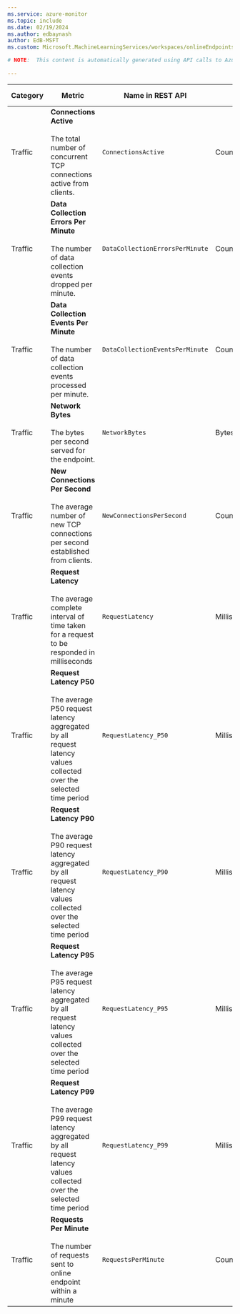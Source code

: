 ```yaml
---
ms.service: azure-monitor
ms.topic: include
ms.date: 02/19/2024
ms.author: edbaynash
author: EdB-MSFT
ms.custom: Microsoft.MachineLearningServices/workspaces/onlineEndpoints, naam

# NOTE:  This content is automatically generated using API calls to Azure. Any edits made on these files will be overwritten in the next run of the script. 
 
---
```



|Category|Metric|Name in REST API|Unit|Aggregation|Dimensions|Time Grains|DS Export|
|---|---|---|---|---|---|---|---|
|Traffic|**Connections Active**<br><br>The total number of concurrent TCP connections active from clients. |`ConnectionsActive` |Count |Average |\<none\>|PT1M |No|
|Traffic|**Data Collection Errors Per Minute**<br><br>The number of data collection events dropped per minute. |`DataCollectionErrorsPerMinute` |Count |Minimum, Maximum, Average |`deployment`, `reason`, `type`|PT1M |No|
|Traffic|**Data Collection Events Per Minute**<br><br>The number of data collection events processed per minute. |`DataCollectionEventsPerMinute` |Count |Minimum, Maximum, Average |`deployment`, `type`|PT1M |No|
|Traffic|**Network Bytes**<br><br>The bytes per second served for the endpoint. |`NetworkBytes` |BytesPerSecond |Average |\<none\>|PT1M |No|
|Traffic|**New Connections Per Second**<br><br>The average number of new TCP connections per second established from clients. |`NewConnectionsPerSecond` |CountPerSecond |Average |\<none\>|PT1M |No|
|Traffic|**Request Latency**<br><br>The average complete interval of time taken for a request to be responded in milliseconds |`RequestLatency` |Milliseconds |Average |`deployment`|PT1M |Yes|
|Traffic|**Request Latency P50**<br><br>The average P50 request latency aggregated by all request latency values collected over the selected time period |`RequestLatency_P50` |Milliseconds |Average |`deployment`|PT1M |Yes|
|Traffic|**Request Latency P90**<br><br>The average P90 request latency aggregated by all request latency values collected over the selected time period |`RequestLatency_P90` |Milliseconds |Average |`deployment`|PT1M |Yes|
|Traffic|**Request Latency P95**<br><br>The average P95 request latency aggregated by all request latency values collected over the selected time period |`RequestLatency_P95` |Milliseconds |Average |`deployment`|PT1M |Yes|
|Traffic|**Request Latency P99**<br><br>The average P99 request latency aggregated by all request latency values collected over the selected time period |`RequestLatency_P99` |Milliseconds |Average |`deployment`|PT1M |Yes|
|Traffic|**Requests Per Minute**<br><br>The number of requests sent to online endpoint within a minute |`RequestsPerMinute` |Count |Average |`deployment`, `statusCode`, `statusCodeClass`, `modelStatusCode`|PT1M |No|